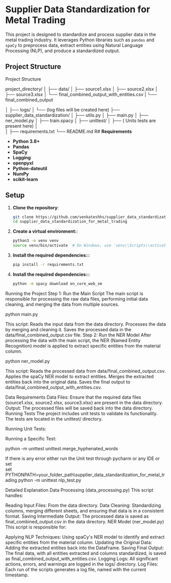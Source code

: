 # **Supplier Data Standardization for Metal Trading**

This project is designed to standardize and process supplier data in the metal trading industry. It leverages Python libraries such as `pandas` and `spaCy` to preprocess data, extract entities using Natural Language Processing (NLP), and produce a standardized output.


## **Project Structure**
Project Structure

project_directory/
│
├── data/
│   ├── source1.xlsx
│   ├── source2.xlsx
│   ├── source3.xlsx
│   └── final_combined_output_with_entities.csv
|   └── final_combined_output

│
├── logs/
│   └── (log files will be created here)
├── supplier_data_standardization/
│   ├── utils.py
│   ├── main.py
│   ├── ner_model.py
│   ├── train.spacy
│
├── unittest/
│   ├── ( Units tests are present here)
│   
│
├── requirements.txt
└── README.md
R# **Requirements**

- **Python 3.8+**
- **Pandas**
- **SpaCy**
- **Logging**
- **openpyxl**
- **Python-dateutil**
- **NumPy**
- **scikit-learn**

## **Setup**

1. **Clone the repository**:
   ```bash
   git clone https://github.com/venkateshhs/supplier_data_standardization_for_metal_trading.git
   cd supplier_data_standardization_for_metal_trading
   
2. **Create a virtual environment:**:
   ```bash
   python3 -m venv venv
   source venv/bin/activate  # On Windows, use `venv\\Scripts\\activate`

3. **Install the required dependencies::**:
   ```bash
   pip install -r requirements.txt

4. **Install the required dependencies::**:
   ```bash
   python -m spacy download en_core_web_sm

Running the Project
Step 1: Run the Main Script
The main script is responsible for processing the raw data files, performing initial data cleaning, and merging the data from multiple sources.


python main.py

This script:
Reads the input data from the data directory.
Processes the data by merging and cleaning it.
Saves the processed data in the data/final_combined_output.csv file.
Step 2: Run the NER Model
After processing the data with the main script, the NER (Named Entity Recognition) model is applied to extract specific entities from the material column.


python ner_model.py

This script:
Reads the processed data from data/final_combined_output.csv.
Applies the spaCy NER model to extract entities.
Merges the extracted entities back into the original data.
Saves the final output to data/final_combined_output_with_entities.csv.

Data Requirements
Data Files: Ensure that the required data files (source1.xlsx, source2.xlsx, source3.xlsx) are present in the data directory.
Output: The processed files will be saved back into the data directory.
Running Tests
The project includes unit tests to validate its functionality. The tests are located in the unittest/ directory.

Running Unit Tests:

Running a Specific Test:

python -m unittest unittest.merge_hyphenated_words
  

If there is any error either run the Unit test through pycharm or any IDE or set  
set PYTHONPATH=your_folder_path\supplier_data_standardization_for_metal_trading
python -m unittest nlp_test.py

Detailed Explanation
Data Processing (data_processing.py)
This script handles:

Reading Input Files: From the data directory.
Data Cleaning: Standardizing columns, merging different sheets, and ensuring that data is in a consistent format.
Saving Intermediate Output: The processed data is saved as final_combined_output.csv in the data directory.
NER Model (ner_model.py)
This script is responsible for:

Applying NLP Techniques: Using spaCy's NER model to identify and extract specific entities from the material column.
Updating the Original Data: Adding the extracted entities back into the DataFrame.
Saving Final Output: The final data, with all entities extracted and columns standardized, is saved as final_combined_output_with_entities.csv.
Logging
Logs: All significant actions, errors, and warnings are logged in the logs/ directory.
Log Files: Each run of the scripts generates a log file, named with the current timestamp.
